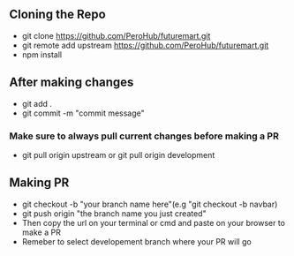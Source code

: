## Cloning the Repo

- git clone https://github.com/PeroHub/futuremart.git
- git remote add upstream https://github.com/PeroHub/futuremart.git
- npm install

## After making changes
- git add .
- git commit -m "commit message"

### Make sure to always pull current changes before making a PR
- git pull origin upstream or git pull origin development

## Making PR
- git checkout -b "your branch name here"(e.g "git checkout -b navbar)
- git push origin "the branch name you just created"
- Then copy the url on your terminal or cmd and paste on your browser to make a PR
- Remeber to select developement branch where your PR will go
